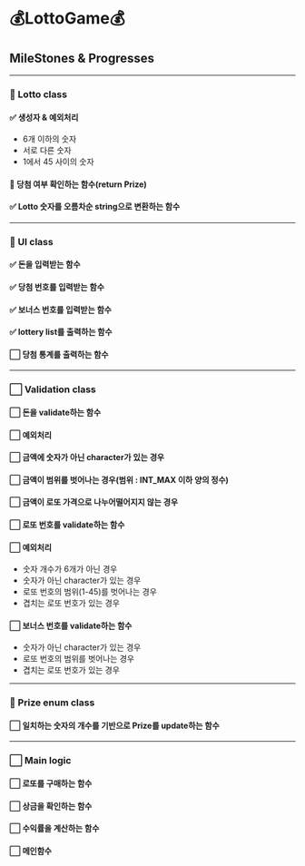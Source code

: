 # 💰LottoGame💰
## MileStones & Progresses 

---
### 🚧️ Lotto class
#### ✅️ 생성자 &️ 예외처리
- 6개 이하의 숫자
- 서로 다른 숫자
- 1에서 45 사이의 숫자
#### 🚧 당첨 여부 확인하는 함수(return Prize)
#### ✅️ Lotto 숫자를 오름차순 string으로 변환하는 함수

---
### 🚧️ UI class
#### ✅ 돈을 입력받는 함수
#### ✅ 당첨 번호를 입력받는 함수
#### ✅ 보너스 번호를 입력받는 함수
#### ✅ lottery list를 출력하는 함수
#### ⬜ 당첨 통계를 출력하는 함수

---
### ⬜️ Validation class
#### ⬜️ 돈을 validate하는 함수
#### ⬜️ 예외처리
#### ⬜️ 금액에 숫자가 아닌 character가 있는 경우
#### ⬜️ 금액이 범위를 벗어나는 경우(범위 : INT_MAX 이하 양의 정수)
#### ⬜️ 금액이 로또 가격으로 나누어떨어지지 않는 경우
#### ⬜️ 로또 번호를 validate하는 함수
#### ⬜️ 예외처리
- ️숫자 개수가 6개가 아닌 경우
- 숫자가 아닌 character가 있는 경우
- 로또 번호의 범위(1-45)를 벗어나는 경우
- 겹치는 로또 번호가 있는 경우 
#### ⬜️ 보너스 번호를 validate하는 함수
- 숫자가 아닌 character가 있는 경우
- 로또 번호의 범위를 벗어나는 경우
- 겹치는 로또 번호가 있는 경우

---
### 🚧️️ Prize enum class
#### ⬜️ 일치하는 숫자의 개수를 기반으로 Prize를 update하는 함수

---
### ⬜️ Main logic
#### ⬜️ 로또를 구매하는 함수
#### ⬜️ 상금을 확인하는 함수
#### ⬜️ 수익률을 계산하는 함수
#### ⬜️ 메인함수
